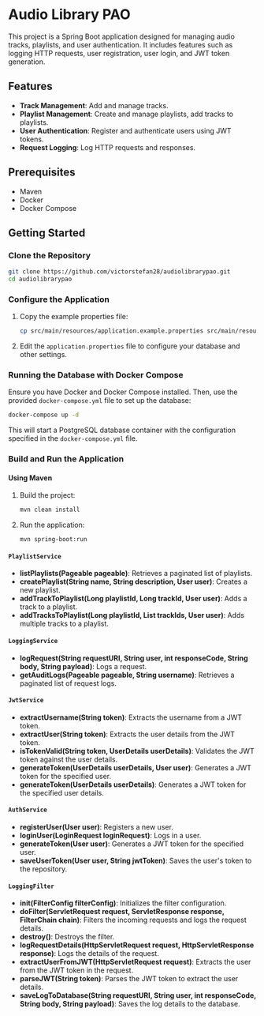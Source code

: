 
# Audio Library PAO

This project is a Spring Boot application designed for managing audio tracks, playlists, and user authentication. It includes features such as logging HTTP requests, user registration, user login, and JWT token generation.

## Features

- **Track Management**: Add and manage tracks.
- **Playlist Management**: Create and manage playlists, add tracks to playlists.
- **User Authentication**: Register and authenticate users using JWT tokens.
- **Request Logging**: Log HTTP requests and responses.

## Prerequisites
- Maven
- Docker
- Docker Compose

## Getting Started

### Clone the Repository

```bash
git clone https://github.com/victorstefan28/audiolibrarypao.git
cd audiolibrarypao
```

### Configure the Application

1. Copy the example properties file:

    ```bash
    cp src/main/resources/application.example.properties src/main/resources/application.properties
    ```

2. Edit the `application.properties` file to configure your database and other settings.

### Running the Database with Docker Compose

Ensure you have Docker and Docker Compose installed. Then, use the provided `docker-compose.yml` file to set up the database:

```bash
docker-compose up -d
```

This will start a PostgreSQL database container with the configuration specified in the `docker-compose.yml` file.

### Build and Run the Application

#### Using Maven

1. Build the project:

    ```bash
    mvn clean install
    ```

2. Run the application:

    ```bash
    mvn spring-boot:run
    ```

#### `PlaylistService`

- **listPlaylists(Pageable pageable)**: Retrieves a paginated list of playlists.
- **createPlaylist(String name, String description, User user)**: Creates a new playlist.
- **addTrackToPlaylist(Long playlistId, Long trackId, User user)**: Adds a track to a playlist.
- **addTracksToPlaylist(Long playlistId, List<Long> trackIds, User user)**: Adds multiple tracks to a playlist.

#### `LoggingService`

- **logRequest(String requestURI, String user, int responseCode, String body, String payload)**: Logs a request.
- **getAuditLogs(Pageable pageable, String username)**: Retrieves a paginated list of request logs.

#### `JwtService`

- **extractUsername(String token)**: Extracts the username from a JWT token.
- **extractUser(String token)**: Extracts the user details from the JWT token.
- **isTokenValid(String token, UserDetails userDetails)**: Validates the JWT token against the user details.
- **generateToken(UserDetails userDetails, User user)**: Generates a JWT token for the specified user.
- **generateToken(UserDetails userDetails)**: Generates a JWT token for the specified user details.

#### `AuthService`

- **registerUser(User user)**: Registers a new user.
- **loginUser(LoginRequest loginRequest)**: Logs in a user.
- **generateToken(User user)**: Generates a JWT token for the specified user.
- **saveUserToken(User user, String jwtToken)**: Saves the user's token to the repository.

#### `LoggingFilter`

- **init(FilterConfig filterConfig)**: Initializes the filter configuration.
- **doFilter(ServletRequest request, ServletResponse response, FilterChain chain)**: Filters the incoming requests and logs the request details.
- **destroy()**: Destroys the filter.
- **logRequestDetails(HttpServletRequest request, HttpServletResponse response)**: Logs the details of the request.
- **extractUserFromJWT(HttpServletRequest request)**: Extracts the user from the JWT token in the request.
- **parseJWT(String token)**: Parses the JWT token to extract the user details.
- **saveLogToDatabase(String requestURI, String user, int responseCode, String body, String payload)**: Saves the log details to the database.

